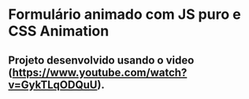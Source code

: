 # Formulário animado com JS puro e CSS Animation

## Projeto desenvolvido usando o video (https://www.youtube.com/watch?v=GykTLqODQuU).
